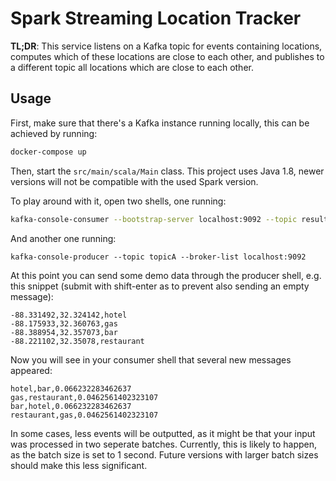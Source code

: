 # Spark Streaming Location Tracker

**TL;DR**: This service listens on a Kafka topic for events containing locations, computes which of these locations are close to each other, and publishes to a different topic all locations which are close to each other.

## Usage

First, make sure that there's a Kafka instance running locally, this can be achieved by running:

```bash
docker-compose up
```

Then, start the `src/main/scala/Main` class. This project uses Java 1.8, newer versions will not be compatible with the used Spark version.

To play around with it, open two shells, one running:

```bash
kafka-console-consumer --bootstrap-server localhost:9092 --topic result
```

And another one running:

```
kafka-console-producer --topic topicA --broker-list localhost:9092
```

At this point you can send some demo data through the producer shell, e.g. this snippet (submit with shift-enter as to prevent also sending an empty message):

```csv
-88.331492,32.324142,hotel
-88.175933,32.360763,gas
-88.388954,32.357073,bar
-88.221102,32.35078,restaurant
```

Now you will see in your consumer shell that several new messages appeared:

```csv
hotel,bar,0.066232283462637
gas,restaurant,0.0462561402323107
bar,hotel,0.066232283462637
restaurant,gas,0.0462561402323107
```

In some cases, less events will be outputted, as it might be that your input was processed in two seperate batches. Currently, this is likely to happen, as the batch size is set to 1 second. Future versions with larger batch sizes should make this less significant.